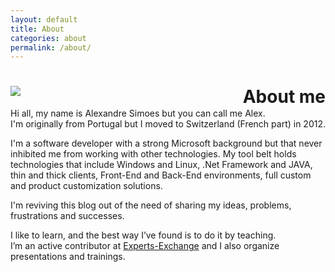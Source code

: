```yaml
---
layout: default
title: About
categories: about
permalink: /about/
---
```


<h1>
	<img class="profile-picture" src="http://www.gravatar.com/avatar/eada57c6441e30a5337fbb1e877216cb" />
	<div style="float: right;">About me</div>
</h1>


Hi all, my name is Alexandre Simoes but you can call me Alex.  
I'm originally from Portugal but I moved to Switzerland (French part) in 2012.

I'm a software developer with a strong Microsoft background but that never inhibited me from working with other technologies. My tool belt holds technologies that include Windows and Linux, .Net Framework and JAVA, thin and thick clients, Front-End and Back-End environments, full custom and product customization solutions.

I'm reviving this blog out of the need of sharing my ideas, problems, frustrations and successes.

I like to learn, and the best way I’ve found is to do it by teaching.  
I’m an active contributor at <a href="http://www.experts-exchange.com/members/AlexCode.html">Experts-Exchange</a> and I also organize presentations and trainings.
